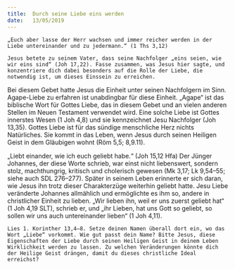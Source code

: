 ```yaml
---
title:  Durch seine Liebe eins werden
date:   13/05/2019
---
```


`„Euch aber lasse der Herr wachsen und immer reicher werden in der Liebe untereinander und zu jedermann.“ (1 Ths 3,12)`

`Jesus betete zu seinem Vater, dass seine Nachfolger „eins seien, wie wir eins sind“ (Joh 17,22). Fasse zusammen, was Jesus hier sagte, und konzentriere dich dabei besonders auf die Rolle der Liebe, die notwendig ist, um dieses Einssein zu erreichen.`

Bei diesem Gebet hatte Jesus die Einheit unter seinen Nachfolgern im Sinn. Agape-Liebe zu erfahren ist unabdingbar für diese Einheit. „Agape“ ist das biblische Wort für Gottes Liebe, das in diesem Gebet und an vielen anderen Stellen im Neuen Testament verwendet wird. Eine solche Liebe ist Gottes innerstes Wesen (1 Joh 4,8) und sie kennzeichnet Jesu Nachfolger (Joh 13,35). Gottes Liebe ist für das sündige menschliche Herz nichts Natürliches. Sie kommt in das Leben, wenn Jesus durch seinen Heiligen Geist in dem Gläubigen wohnt (Röm 5,5; 8,9.11).

„Liebt einander, wie ich euch geliebt habe.“ (Joh 15,12 Hfa) Der Jünger Johannes, der diese Worte schrieb, war einst nicht liebenswert, sondern stolz, machthungrig, kritisch und cholerisch gewesen (Mk 3,17; Lk 9,54–55; siehe auch SDL 276–277). Später in seinem Leben erinnerte er sich daran, wie Jesus ihn trotz dieser Charakterzüge weiterhin geliebt hatte. Jesu Liebe veränderte Johannes allmählich und ermöglichte es ihm so, andere in christlicher Einheit zu lieben. „Wir lieben ihn, weil er uns zuerst geliebt hat“ (1 Joh 4,19 SLT), schrieb er, und „ihr Lieben, hat uns Gott so geliebt, so sollen wir uns auch untereinander lieben“ (1 Joh 4,11).

`Lies 1. Korinther 13,4–8. Setze deinen Namen überall dort ein, wo das Wort „Liebe“ vorkommt. Wie gut passt dein Name? Bitte Jesus, diese Eigenschaften der Liebe durch seinen Heiligen Geist in deinem Leben Wirklichkeit werden zu lassen. Zu welchen Veränderungen könnte dich der Heilige Geist drängen, damit du dieses christliche Ideal erreichst?`
